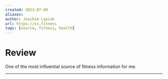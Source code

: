 ```yaml
---
created: 2023-07-09
aliases: 
author: Joachim Lapiak
url: https://ss.fitness
tags: [source, fitness, health]
---
```

# Review
One of the most influential source of fitness information for me.

---